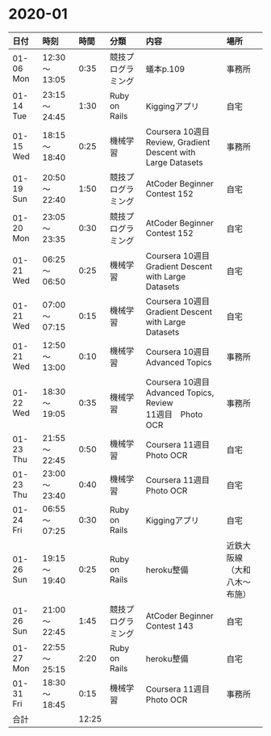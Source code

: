 # 2020-01
|日付|時刻|時間|分類|内容|場所|
|:--|:--|:--|:--|:--|:--|
|01-06 Mon|12:30～13:05|0:35|競技プログラミング|蟻本p.109|事務所|
|01-14 Tue|23:15～24:45|1:30|Ruby on Rails|Kiggingアプリ|自宅|
|01-15 Wed|18:15～18:40|0:25|機械学習|Coursera 10週目　Review, Gradient Descent with Large Datasets|事務所|
|01-19 Sun|20:50～22:40|1:50|競技プログラミング|AtCoder Beginner Contest 152|自宅|
|01-20 Mon|23:05～23:35|0:30|競技プログラミング|AtCoder Beginner Contest 152|自宅|
|01-21 Wed|06:25～06:50|0:25|機械学習|Coursera 10週目　Gradient Descent with Large Datasets|自宅|
|01-21 Wed|07:00～07:15|0:15|機械学習|Coursera 10週目　Gradient Descent with Large Datasets|自宅|
|01-21 Wed|12:50～13:00|0:10|機械学習|Coursera 10週目　Advanced Topics|事務所|
|01-22 Wed|18:30～19:05|0:35|機械学習|Coursera 10週目　Advanced Topics, Review<br>11週目　Photo OCR|事務所|
|01-23 Thu|21:55～22:45|0:50|機械学習|Coursera 11週目　Photo OCR|自宅|
|01-23 Thu|23:00～23:40|0:40|機械学習|Coursera 11週目　Photo OCR|自宅|
|01-24 Fri|06:55～07:25|0:30|Ruby on Rails|Kiggingアプリ|自宅|
|01-26 Sun|19:15～19:40|0:25|Ruby on Rails|heroku整備|近鉄大阪線（大和八木～布施）|
|01-26 Sun|21:00～22:45|1:45|競技プログラミング|AtCoder Beginner Contest 143|自宅|
|01-27 Mon|22:55～25:15|2:20|Ruby on Rails|heroku整備|自宅|
|01-31 Fri|18:30～18:45|0:15|機械学習|Coursera 11週目　Photo OCR|事務所|
|合計     ||12:25|||||